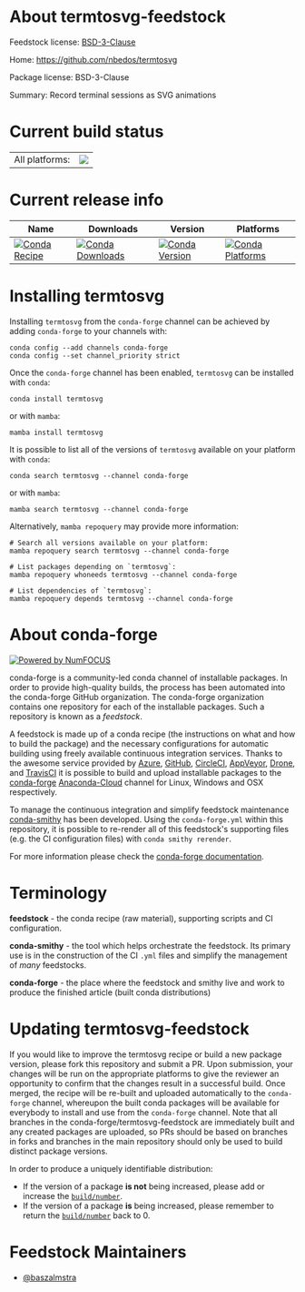 About termtosvg-feedstock
=========================

Feedstock license: [BSD-3-Clause](https://github.com/conda-forge/termtosvg-feedstock/blob/main/LICENSE.txt)

Home: https://github.com/nbedos/termtosvg

Package license: BSD-3-Clause

Summary: Record terminal sessions as SVG animations

Current build status
====================


<table><tr><td>All platforms:</td>
    <td>
      <a href="https://dev.azure.com/conda-forge/feedstock-builds/_build/latest?definitionId=19541&branchName=main">
        <img src="https://dev.azure.com/conda-forge/feedstock-builds/_apis/build/status/termtosvg-feedstock?branchName=main">
      </a>
    </td>
  </tr>
</table>

Current release info
====================

| Name | Downloads | Version | Platforms |
| --- | --- | --- | --- |
| [![Conda Recipe](https://img.shields.io/badge/recipe-termtosvg-green.svg)](https://anaconda.org/conda-forge/termtosvg) | [![Conda Downloads](https://img.shields.io/conda/dn/conda-forge/termtosvg.svg)](https://anaconda.org/conda-forge/termtosvg) | [![Conda Version](https://img.shields.io/conda/vn/conda-forge/termtosvg.svg)](https://anaconda.org/conda-forge/termtosvg) | [![Conda Platforms](https://img.shields.io/conda/pn/conda-forge/termtosvg.svg)](https://anaconda.org/conda-forge/termtosvg) |

Installing termtosvg
====================

Installing `termtosvg` from the `conda-forge` channel can be achieved by adding `conda-forge` to your channels with:

```
conda config --add channels conda-forge
conda config --set channel_priority strict
```

Once the `conda-forge` channel has been enabled, `termtosvg` can be installed with `conda`:

```
conda install termtosvg
```

or with `mamba`:

```
mamba install termtosvg
```

It is possible to list all of the versions of `termtosvg` available on your platform with `conda`:

```
conda search termtosvg --channel conda-forge
```

or with `mamba`:

```
mamba search termtosvg --channel conda-forge
```

Alternatively, `mamba repoquery` may provide more information:

```
# Search all versions available on your platform:
mamba repoquery search termtosvg --channel conda-forge

# List packages depending on `termtosvg`:
mamba repoquery whoneeds termtosvg --channel conda-forge

# List dependencies of `termtosvg`:
mamba repoquery depends termtosvg --channel conda-forge
```


About conda-forge
=================

[![Powered by
NumFOCUS](https://img.shields.io/badge/powered%20by-NumFOCUS-orange.svg?style=flat&colorA=E1523D&colorB=007D8A)](https://numfocus.org)

conda-forge is a community-led conda channel of installable packages.
In order to provide high-quality builds, the process has been automated into the
conda-forge GitHub organization. The conda-forge organization contains one repository
for each of the installable packages. Such a repository is known as a *feedstock*.

A feedstock is made up of a conda recipe (the instructions on what and how to build
the package) and the necessary configurations for automatic building using freely
available continuous integration services. Thanks to the awesome service provided by
[Azure](https://azure.microsoft.com/en-us/services/devops/), [GitHub](https://github.com/),
[CircleCI](https://circleci.com/), [AppVeyor](https://www.appveyor.com/),
[Drone](https://cloud.drone.io/welcome), and [TravisCI](https://travis-ci.com/)
it is possible to build and upload installable packages to the
[conda-forge](https://anaconda.org/conda-forge) [Anaconda-Cloud](https://anaconda.org/)
channel for Linux, Windows and OSX respectively.

To manage the continuous integration and simplify feedstock maintenance
[conda-smithy](https://github.com/conda-forge/conda-smithy) has been developed.
Using the ``conda-forge.yml`` within this repository, it is possible to re-render all of
this feedstock's supporting files (e.g. the CI configuration files) with ``conda smithy rerender``.

For more information please check the [conda-forge documentation](https://conda-forge.org/docs/).

Terminology
===========

**feedstock** - the conda recipe (raw material), supporting scripts and CI configuration.

**conda-smithy** - the tool which helps orchestrate the feedstock.
                   Its primary use is in the construction of the CI ``.yml`` files
                   and simplify the management of *many* feedstocks.

**conda-forge** - the place where the feedstock and smithy live and work to
                  produce the finished article (built conda distributions)


Updating termtosvg-feedstock
============================

If you would like to improve the termtosvg recipe or build a new
package version, please fork this repository and submit a PR. Upon submission,
your changes will be run on the appropriate platforms to give the reviewer an
opportunity to confirm that the changes result in a successful build. Once
merged, the recipe will be re-built and uploaded automatically to the
`conda-forge` channel, whereupon the built conda packages will be available for
everybody to install and use from the `conda-forge` channel.
Note that all branches in the conda-forge/termtosvg-feedstock are
immediately built and any created packages are uploaded, so PRs should be based
on branches in forks and branches in the main repository should only be used to
build distinct package versions.

In order to produce a uniquely identifiable distribution:
 * If the version of a package **is not** being increased, please add or increase
   the [``build/number``](https://docs.conda.io/projects/conda-build/en/latest/resources/define-metadata.html#build-number-and-string).
 * If the version of a package **is** being increased, please remember to return
   the [``build/number``](https://docs.conda.io/projects/conda-build/en/latest/resources/define-metadata.html#build-number-and-string)
   back to 0.

Feedstock Maintainers
=====================

* [@baszalmstra](https://github.com/baszalmstra/)

